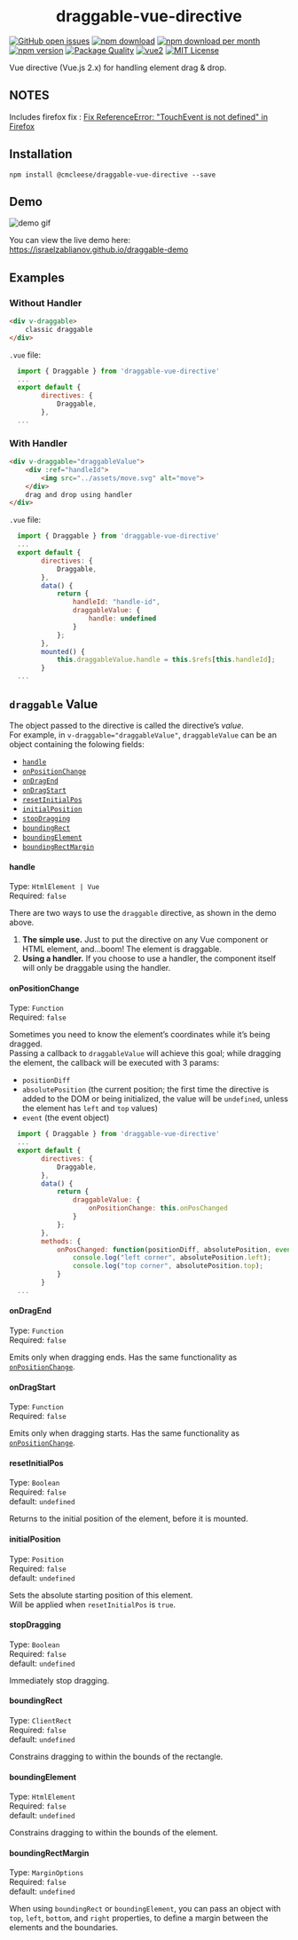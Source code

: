 <h1 align="center">draggable-vue-directive</h1>

[![GitHub open issues](https://img.shields.io/github/issues/IsraelZablianov/draggable-vue-directive.svg)](https://github.com/IsraelZablianov/draggable-vue-directive/issues?q=is%3Aopen+is%3Aissue)
[![npm download](https://img.shields.io/npm/dt/draggable-vue-directive.svg)](https://www.npmjs.com/package/draggable-vue-directive)
[![npm download per month](https://img.shields.io/npm/dm/draggable-vue-directive.svg)](https://www.npmjs.com/package/draggable-vue-directive)
[![npm version](https://img.shields.io/npm/v/draggable-vue-directive.svg)](https://www.npmjs.com/package/draggable-vue-directive)
[![Package Quality](http://npm.packagequality.com/shield/draggable-vue-directive.svg)](http://packagequality.com/#?package=draggable-vue-directive)
[![vue2](https://img.shields.io/badge/vue-2.x-brightgreen.svg)](https://vuejs.org/)
[![MIT License](https://img.shields.io/github/license/IsraelZablianov/draggable-vue-directive.svg)](https://github.com/IsraelZablianov/draggable-vue-directive/blob/master/LICENSE.md)


Vue directive (Vue.js 2.x) for handling element drag & drop.

## NOTES

Includes firefox fix : [Fix ReferenceError: "TouchEvent is not defined" in Firefox ](https://github.com/IsraelZablianov/draggable-vue-directive/pull/43)


## Installation

```console
npm install @cmcleese/draggable-vue-directive --save
```

## Demo

![demo gif](https://media.giphy.com/media/3o6nUO1lWMkeyH5nfW/giphy.gif)

You can view the live demo here: https://israelzablianov.github.io/draggable-demo


## Examples

### Without Handler

``` html
<div v-draggable>
    classic draggable
</div>
```

`.vue` file:
``` js
  import { Draggable } from 'draggable-vue-directive'
  ...
  export default {
        directives: {
            Draggable,
        },
  ...
```

### With Handler

``` html
<div v-draggable="draggableValue">
    <div :ref="handleId">
        <img src="../assets/move.svg" alt="move">
    </div>
    drag and drop using handler
</div>
```

`.vue` file:

``` js
  import { Draggable } from 'draggable-vue-directive'
  ...
  export default {
        directives: {
            Draggable,
        },
        data() {
            return {
                handleId: "handle-id",
                draggableValue: {
                    handle: undefined
                }
            };
        },
        mounted() {
            this.draggableValue.handle = this.$refs[this.handleId];
        }
  ...
```

## `draggable` Value

The object passed to the directive is called the directive’s <dfn>value</dfn>.<br>
For example, in `v-draggable="draggableValue"`, `draggableValue` can be an object containing the folowing fields:<br>

* [`handle`](#handle)
* [`onPositionChange`](#onpositionchange)
* [`onDragEnd`](#ondragend)
* [`onDragStart`](#ondragstart)
* [`resetInitialPos`](#resetinitialpos)
* [`initialPosition`](#initialposition)
* [`stopDragging`](#stopdragging)
* [`boundingRect`](#boundingrect)
* [`boundingElement`](#boundingelement)
* [`boundingRectMargin`](#boundingrectmargin)

#### handle
Type: `HtmlElement | Vue`<br>
Required: `false`<br>

There are two ways to use the `draggable` directive, as shown in the demo above.<br>

1. **The simple use.** Just to put the directive on any Vue component or HTML element, and…boom! The element is draggable.
2. **Using a handler.** If you choose to use a handler, the component itself will only be draggable using the handler.


#### onPositionChange
Type: `Function`<br>
Required: `false`<br>

Sometimes you need to know the element’s coordinates while it’s being dragged.<br>
Passing a callback to `draggableValue` will achieve this goal; 
while dragging the element, the callback will be executed with 3 params: 

- `positionDiff`
- `absolutePosition` (the current position; the first time the directive is added to the DOM or being initialized, the value will be `undefined`, unless the element has `left` and `top` values)
- `event` (the event object)

``` js
  import { Draggable } from 'draggable-vue-directive'
  ...
  export default {
        directives: {
            Draggable,
        },
        data() {
            return {
                draggableValue: {
                    onPositionChange: this.onPosChanged
                }
            };
        },
        methods: {
            onPosChanged: function(positionDiff, absolutePosition, event) {
                console.log("left corner", absolutePosition.left);
                console.log("top corner", absolutePosition.top);
            }
        }
  ...
```

#### onDragEnd
Type: `Function`<br>
Required: `false`<br>

Emits only when dragging ends. Has the same functionality as [`onPositionChange`](#onpositionchange).

#### onDragStart
Type: `Function`<br>
Required: `false`<br>

Emits only when dragging starts. Has the same functionality as [`onPositionChange`](#onpositionchange).

#### resetInitialPos
Type: `Boolean`<br>
Required: `false`<br>
default: `undefined`<br>

Returns to the initial position of the element, before it is mounted.

#### initialPosition
Type: `Position`<br>
Required: `false`<br>
default: `undefined`<br>

Sets the absolute starting position of this element.<br>
Will be applied when `resetInitialPos` is `true`.

#### stopDragging
Type: `Boolean`<br>
Required: `false`<br>
default: `undefined`<br>

Immediately stop dragging.


#### boundingRect
Type: `ClientRect`<br>
Required: `false`<br>
default: `undefined`<br>

Constrains dragging to within the bounds of the rectangle.


#### boundingElement
Type: `HtmlElement`<br>
Required: `false`<br>
default: `undefined`<br>

Constrains dragging to within the bounds of the element.


#### boundingRectMargin
Type: `MarginOptions`<br>
Required: `false`<br>
default: `undefined`<br>

When using `boundingRect` or `boundingElement`, you can pass an object with 
`top`, `left`, `bottom`, and `right` properties, to define a margin between the elements and the boundaries.
